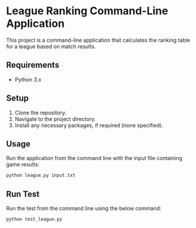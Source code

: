 # League Ranking Command-Line Application

This project is a command-line application that calculates the ranking table for a league based on match results.

## Requirements

- Python 3.x

## Setup

1. Clone the repository.
2. Navigate to the project directory.
3. Install any necessary packages, if required (none specified).

## Usage

Run the application from the command line with the input file containing game results:

```bash
python league.py input.txt
```

## Run Test

Run the test from the command line using the below command:

```bash
python test_league.py